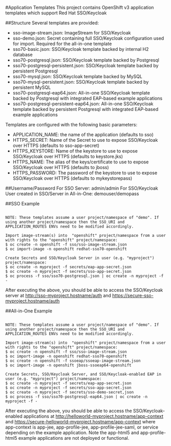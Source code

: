 #Application Templates
This project contains OpenShift v3 application templates which support
Red Hat SSO/Keycloak

##Structure
Several templates are provided:
 * sso-image-stream.json: ImageStream for SSO/Keycloak
 * sso-demo.json: Secret containing full SSO/Keycloak configuration used for import. Required for the all-in-one template
 * sso70-basic.json:  SSO/Keycloak template backed by internal H2 database
 * sso70-postgresql.json: SSO/Keycloak template backed by Postgresql
 * sso70-postgresql-persistent.json: SSO/Keycloak template backed by persistent Postgresql
 * sso70-mysql.json: SSO/Keycloak template backed by MySQL
 * sso70-mysql-persistent.json: SSO/Keycloak template backed by persistent MySQL
 * sso70-postgresql-eap64.json: All-in-one SSO/Keycloak template backed by Postgresql with integrated EAP-based example applications
 * sso70-postgresql-persistent-eap64.json: All-in-one SSO/Keycloak template backed by persistent Postgresql with integrated EAP-based example applications

Templates are configured with the following basic parameters:
 * APPLICATION_NAME: the name of the application (defaults to sso)
 * HTTPS_SECRET: Name of the Secret to use to expose SSO/Keycloak over HTTPS (defaults to sso-app-secret)
 * HTTPS_KEYSTORE: Name of the keystore to use to expose SSO/Keycloak over HTTPS (defaults to keystore.jks)
 * HTTPS_NAME: The alias of the keys/certificate to use to expose SSO/Keycloak over HTTPS (defaults to jboss)
 * HTTPS_PASSWORD: The password of the keystore to use to expose SSO/Keycloak over HTTPS (defaults to mykeystorepass)

##Username/Password
For SSO Server: admin/admin
For SSO/Keycloak User created in SSO/Server in All-in-One: demouser/demopass

##SSO Example
```

NOTE: These templates assume a user project/namespace of "demo". If using another project/namespace then the SSO_URI and APPLICATION_ROUTES ENVs need to be modified accordingly.

Import image-stream(s) into  "openshift" project/namespace from a user with rights to the "openshift" project/namespace:
$ oc create -n openshift -f sso/sso-image-stream.json
$ oc import-image -n openshift redhat-sso70-openshift

Create Secrets and SSO/Keycloak Server in user (e.g. "myproject") project/namespace:
$ oc create -n myproject -f secrets/eap-app-secret.json
$ oc create -n myproject -f secrets/sso-app-secret.json
$ oc process -f sso/sso70-postgresql.json | oc create -n myproject -f -
```
After executing the above, you should be able to access the SSO/Keycloak server at http://sso-myproject.hostname/auth and https://secure-sso-myproject.hostname/auth

##All-in-One Example
```

NOTE: These templates assume a user project/namespace of "demo". If using another project/namespace then the SSO_URI and APPLICATION_ROUTES ENVs need to be modified accordingly. 

Import image-stream(s) into  "openshift" project/namespace from a user with rights to the "openshift" project/namespace:
$ oc create -n openshift -f sso/sso-image-stream.json
$ oc import-image -n openshift redhat-sso70-openshift
$ oc create -n openshift -f ssoeap/ssoeap-image-stream.json
$ oc import-image -n openshift jboss-ssoeap64-openshift

Create Secrets, SSO/Keycloak Server, and SSO/Keycloak-enabled EAP in user (e.g. "myproject") project/namespace:
$ oc create -n myproject -f secrets/eap-app-secret.json
$ oc create -n myproject -f secrets/sso-app-secret.json
$ oc create -n myproject -f secrets/sso-demo-secret,json
$ oc process -f sso/sso70-postgresql-eap64.json | oc create -n myproject -f -
```
After executing the above, you should be able to access the SSO/Keycloak-enabled applications at http://helloworld-myproject.hostname/app-context and https://secure-helloworld-myproject.hostname/app-context where app-context is app-jee, app-profile-jee, app-profile-jee-saml, or service depending on the example application. Note the app-html5 and app-profile-html5 example applications are not deployed or functional.

